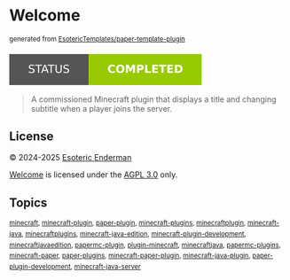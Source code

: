 # Welcome

<sup>generated from [EsotericTemplates/paper-template-plugin](https://github.com/EsotericTemplates/paper-template-plugin)</sup>

[![Project Status: Completed](./assets/images/badges/status.svg)](./)

> A commissioned Minecraft plugin that displays a title and changing subtitle when a player joins the server. 

## License

&copy; 2024-2025 [Esoteric Enderman](https://enderman.dev)

[Welcome](https://github.com/EsotericEnderman/welcome) is licensed under the [AGPL 3.0](./LICENSE) only.

## Topics

<sup>[minecraft](https://github.com/topics/minecraft), [minecraft-plugin](https://github.com/topics/minecraft-plugin), [paper-plugin](https://github.com/topics/paper-plugin), [minecraft-plugins](https://github.com/topics/minecraft-plugins), [minecraftplugin](https://github.com/topics/minecraftplugin), [minecraft-java](https://github.com/topics/minecraft-java), [minecraftplugins](https://github.com/topics/minecraftplugins), [minecraft-java-edition](https://github.com/topics/minecraft-java-edition), [minecraft-plugin-development](https://github.com/topics/minecraft-plugin-development), [minecraftjavaedition](https://github.com/topics/minecraftjavaedition), [papermc-plugin](https://github.com/topics/papermc-plugin), [plugin-minecraft](https://github.com/topics/plugin-minecraft), [minecraftjava](https://github.com/topics/minecraftjava), [papermc-plugins](https://github.com/topics/papermc-plugins), [minecraft-paper](https://github.com/topics/minecraft-paper), [paper-plugins](https://github.com/topics/paper-plugins), [minecraft-paper-plugin](https://github.com/topics/minecraft-paper-plugin), [minecraft-java-plugin](https://github.com/topics/minecraft-java-plugin), [paper-plugin-development](https://github.com/topics/paper-plugin-development), [minecraft-java-server](https://github.com/topics/minecraft-java-server)</sup>
